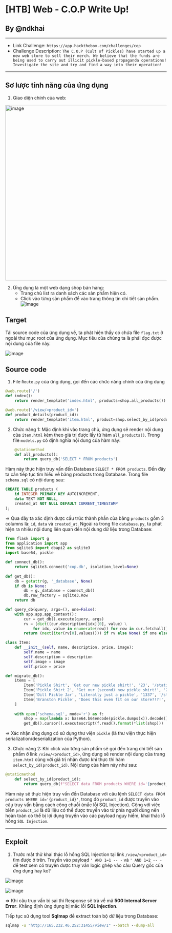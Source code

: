 # [HTB] Web - C.O.P Write Up!
## By @ndkhai
***
* Link Challenge: `https://app.hackthebox.com/challenges/cop`
* Challenge Description: `The C.O.P (Cult of Pickles) have started up a new web store to sell their merch. We believe that the funds are being used to carry out illicit pickle-based propaganda operations! Investigate the site and try and find a way into their operation!`
***
## Sơ lược tính năng của ứng dụng
1. Giao diện chính của web:

<img width="547" alt="image" src="https://github.com/nguyenkhai98/nguyenkhai98.github.io/assets/51147179/30601320-33d4-4d95-b17c-fc9b0d25977a">

2. Ứng dụng là một web dạng shop bán hàng:
   - Trang chủ list ra danh sách các sản phẩm hiện có.
   - Click vào từng sản phẩm để vào trang thông tin chi tiết sản phẩm.
![image](https://github.com/nguyenkhai98/nguyenkhai98.github.io/assets/51147179/a0484b32-2afe-4ca1-9be3-bda89034f6ac)

## Target

Tải source code của ứng dụng về, ta phát hiện thấy có chứa file `flag.txt` ở ngoài thư mục root của ứng dụng. Mục tiêu của chúng ta là phải đọc được nội dung của file này.

![image](https://github.com/nguyenkhai98/nguyenkhai98.github.io/assets/51147179/c8db4efc-b7ff-4ce1-903b-0c60073ef2e1)

## Source code

1. File `Route.py` của ứng dụng, gọi đến các chức năng chính của ứng dụng

```python
@web.route('/')
def index():
    return render_template('index.html', products=shop.all_products())

@web.route('/view/<product_id>')
def product_details(product_id):
    return render_template('item.html', product=shop.select_by_id(product_id))
```

2. Chức năng 1: Mặc định khi vào trang chủ, ứng dụng sẽ render nội dung của `item.html` kèm theo giá trị được lấy từ hàm `all_products()`. Trong file `models.py` có định nghĩa nội dung của hàm này:
```python
    @staticmethod
    def all_products():
        return query_db('SELECT * FROM products')  
```
Hàm này thực hiện truy vấn đến Database `SELECT * FROM products`. Đến đây ta cần tiếp tục tìm hiểu về bảng products trong Database. Trong file `schema.sql` có nội dung sau:
```sql
CREATE TABLE products (
    id INTEGER PRIMARY KEY AUTOINCREMENT,
    data TEXT NOT NULL,
    created_at NOT NULL DEFAULT CURRENT_TIMESTAMP
);
```
=> Qua đây ta xác định được cấu trúc thành phần của bảng `products` gồm 3 columns là: `id`, `data` và `created_at`.
Ngoài ra trong file `database.py`, ta phát hiện ra nhiều nội dung liên quan đến nội dung dữ liệu trong Database:
```python
from flask import g
from application import app
from sqlite3 import dbapi2 as sqlite3
import base64, pickle

def connect_db():
    return sqlite3.connect('cop.db', isolation_level=None)
    
def get_db():
    db = getattr(g, '_database', None)
    if db is None:
        db = g._database = connect_db()
        db.row_factory = sqlite3.Row
    return db

def query_db(query, args=(), one=False):
    with app.app.app_context():
        cur = get_db().execute(query, args)
        rv = [dict((cur.description[idx][0], value) \
            for idx, value in enumerate(row)) for row in cur.fetchall()]
        return (next(iter(rv[0].values())) if rv else None) if one else rv

class Item:
	def __init__(self, name, description, price, image):
		self.name = name
		self.description = description
		self.image = image
		self.price = price

def migrate_db():
    items = [
        Item('Pickle Shirt', 'Get our new pickle shirt!', '23', '/static/images/pickle_shirt.jpg'),
        Item('Pickle Shirt 2', 'Get our (second) new pickle shirt!', '27', '/static/images/pickle_shirt2.jpg'),
        Item('Dill Pickle Jar', 'Literally just a pickle', '1337', '/static/images/pickle.jpg'),
        Item('Branston Pickle', 'Does this even fit on our store?!?!', '7.30', '/static/images/branston_pickle.jpg')
    ]
    
    with open('schema.sql', mode='r') as f:
        shop = map(lambda x: base64.b64encode(pickle.dumps(x)).decode(), items)
        get_db().cursor().executescript(f.read().format(*list(shop)))
```
=> Xác nhận ứng dụng có sử dụng thư viện `pickle` (là thư viện thực hiện serialization/deserialization của Python).

3. Chức năng 2: Khi click vào từng sản phẩm sẽ gọi đến trang chi tiết sản phẩm ở link `/view/<product_id>`, ứng dụng sẽ render nội dung của trang `item.html` cùng với giá trị nhận được khi thực thi hàm `select_by_id(product_id)`. Nội dung của hàm này như sau:
```python
@staticmethod
    def select_by_id(product_id):
        return query_db(f"SELECT data FROM products WHERE id='{product_id}'", one=True)
```
Hàm này sẽ thực hiện truy vấn đến Database với câu lệnh `SELECT data FROM products WHERE id='{product_id}'`, trong đó `product_id` được truyền vào câu truy vấn bằng cách cộng chuỗi (mắc lỗi SQL Injection). Cộng với việc biến `product_id` là dữ liệu có thể được truyền vào từ phía người dùng nên hoàn toàn có thể bị lợi dụng truyền vào các payload nguy hiểm, khai thác lỗ hổng `SQL Injection`.

***
## Exploit

1. Trước mắt thử khai thác lỗ hổng SQL Injection tại link `/view/<product_id>` tìm được ở trên.
Truyền vào payload `' AND 1=1 -- -` và `' AND 1=2 -- -` để test xem có truyền được truy vấn logic ghép vào câu Query gốc của ứng dụng hay ko?

![image](https://github.com/nguyenkhai98/nguyenkhai98.github.io/assets/51147179/37de66da-970d-4838-a613-3d4dcd46b68b)

![image](https://github.com/nguyenkhai98/nguyenkhai98.github.io/assets/51147179/095f4dd1-119b-4080-b261-fd903471e471)

=> Khi câu truy vấn bị sai thì Response sẽ trả về mã **500 Internal Server Error**. Khẳng định ứng dụng bị mắc lỗi **SQL Injection**.

Tiếp tục sử dụng tool **Sqlmap** để extract toàn bộ dữ liệu trong Database:
```cmd
sqlmap -u "http://165.232.46.252:31455/view/1" --batch --dump-all
```
